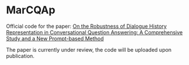 # MarCQAp
Official code for the paper: [On the Robustness of Dialogue History Representation in Conversational Question Answering: A Comprehensive Study and a New Prompt-based Method](https://arxiv.org/abs/2206.14796#)

The paper is currently under review, the code will be uploaded upon publication.
